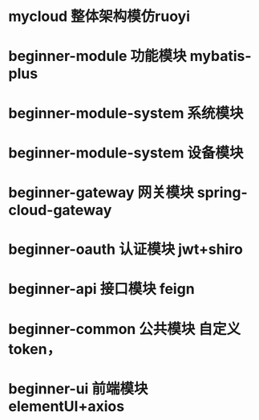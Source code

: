 # mycloud  整体架构模仿ruoyi

# beginner-module  功能模块   mybatis-plus
#     beginner-module-system   系统模块
#     beginner-module-system   设备模块

# beginner-gateway 网关模块   spring-cloud-gateway

# beginner-oauth   认证模块   jwt+shiro

# beginner-api     接口模块   feign

# beginner-common  公共模块   自定义token，

# beginner-ui      前端模块   elementUI+axios
